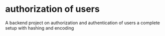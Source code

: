 # authorization of users

A backend project on authorization and authentication of users a complete setup with hashing and encoding

